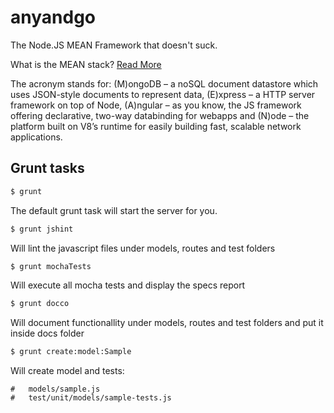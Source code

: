 anyandgo
========

The Node.JS MEAN Framework that doesn't suck. 

What is the MEAN stack? [Read More](http://addyosmani.com/blog/full-stack-javascript-with-mean-and-yeoman/)

The acronym stands for: 
(M)ongoDB – a noSQL document datastore which uses JSON-style documents to represent data, 
(E)xpress – a HTTP server framework on top of Node, 
(A)ngular – as you know, the JS framework offering declarative, two-way databinding for webapps and 
(N)ode – the platform built on V8’s runtime for easily building fast, scalable network applications.


## Grunt tasks

```bash
$ grunt
```
The default grunt task will start the server for you.

```bash
$ grunt jshint
```
Will lint the javascript files under models, routes and test folders

```bash
$ grunt mochaTests
```
Will execute all mocha tests and display the specs report

```bash
$ grunt docco
```
Will document functionallity under models, routes and test folders and put it inside docs folder

```bash
$ grunt create:model:Sample
```
Will create model and tests:
```
#	models/sample.js
#	test/unit/models/sample-tests.js
```

